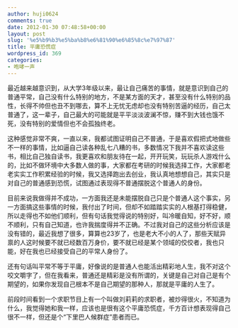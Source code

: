 ```yaml
---
author: huji0624
comments: true
date: 2012-01-30 07:48:58+00:00
layout: post
slug: '%e5%b9%b3%e5%ba%b8%e6%81%90%e6%85%8c%e7%97%87'
title: 平庸恐慌症
wordpress_id: 369
categories:
- 咆哮一声
---
```


最近越来越意识到，从大学3年级以来，最让自己痛苦的事情，就是意识到自己的普通平常，自己没有什么特别的地方，不是某方面的天才，甚至没有什么特别的品性，长得不帅但也丑不到哪去，算不上无忧无虑却也没有特别苦逼的经历，自己太普通了，这一辈子，自己最大的可能就是平平淡淡波澜不惊，赚不到大钱也饿不死，没有特别的爱情但也不会孤独终老。

这种感觉非常不爽，一直以来，我都试图证明自己不普通，于是喜欢假把式地做些不一样的事情，比如逼自己读各种乱七八糟的书，多数情况下我并不喜欢读这些书，相比自己独自读书，我更喜欢和朋友待在一起，开开玩笑，玩玩杀人游戏什么的，比如不做环境中大多数人做的事，大家都在考研的时候我选择工作，大家都老老实实工作积累经验的时候，我又选择跑出去创业，我认真地想想自己，其实只是对自己的普通感到恐慌，试图通过表现得不普通摆脱这个普通人的身份。

目前来说我做得并不成功，一方面我还是未能摆脱自己只是个普通人这个事实，另一方面搞这些事情的时候，我付出了时间，但却不如踏踏实实的人根基打得稳健，所以走得也不如他们顺利，但有句话我觉得说的特别好，叫冷暖自知，好不好，顺不顺利，只有自己知道，也许我揣度得并不正确。不过我对自己的这些分析应该是没有错的，最近我想了很多，算算也23岁了，也是老大不小的人了，那些天赋异禀的人这时候要不就已经数百万身价，要不就已经是某个领域的佼佼者，我也只能，好在我也已经接受自己的平常人身份了。

还有句话叫平常不等于平庸，好像说的是普通人也能活出精彩地人生，我不对这个咬文嚼字了，但在我看来，普通还是精彩是没有所谓的，关键是自己对自己是有个期望的，如果你发现自己根本不是自己期望的那种人，那就是平庸的人生了。

前段时间看到一个求职节目上有一个叫做刘莉莉的求职者，被炒得很火，不知道为什么，我觉得她和我一样，应该也是很有这个平庸恐慌症，千方百计想表现得自己很不一样，但还是个“下里巴人候群症”患者而已。
